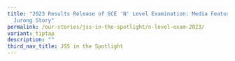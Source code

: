 ```yaml
---
title: "2023 Results Release of GCE 'N' Level Examination: Media Features of Our
  Jurong Story"
permalink: /our-stories/jss-in-the-spotlight/n-level-exam-2023/
variant: tiptap
description: ""
third_nav_title: JSS in the Spotlight
---
```

